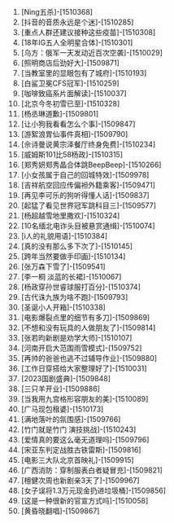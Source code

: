 
1. [Ning五杀]-[1510368]
1. [抖音的音质永远是个迷]-[1510285]
1. [重点人群还建议接种这些疫苗]-[1510308]
1. [18年IG五人全明星合体]-[1510301]
1. [乌方：俄军一天发动近百次空袭]-[1510029]
1. [照明商店后劲好大]-[1509871]
1. [当教室里的显眼包有了城府]-[1510193]
1. [白鲨卫冕CFS冠军]-[1510259]
1. [咖啡致癌系片面解读]-[1510037]
1. [北京今冬初雪已至]-[1510328]
1. [杨丞琳道歉]-[1509801]
1. [让小狗我看看怎么个事]-[1509847]
1. [游絮浪胃仙事件真相]-[1509790]
1. [佘诗曼说黄宗泽餐厅终身免费]-[1510234]
1. [威姆斯101比58杨政]-[1510315]
1. [郑秀妍郑秀晶合体跳BeepBeep]-[1510266]
1. [小女孩属于自己的回城特效]-[1509978]
1. [吉祥航空回应传偏袒外籍乘客]-[1509471]
1. [再见李可乐的狗听得懂人话]-[1509837]
1. [起猛了看见世界冠军跳科目三]-[1509577]
1. [杨超越雪地里撒欢]-[1510324]
1. [10名缅北电诈头目被悬赏通缉]-[1510074]
1. [i人的礼貌用语]-[1510384]
1. [真的没有那么多下次了]-[1510145]
1. [跨年当然要做手印画]-[1510134]
1. [张万森下雪了]-[1509541]
1. [李一桐 淡蓝的长裙]-[1510067]
1. [杨政穿孙世睿球服打百分]-[1510374]
1. [古代诛九族为啥不跑]-[1509793]
1. [圣诞小人开箱]-[1510338]
1. [电影爆裂点里的细节有多刀]-[1509869]
1. [不想和没有玩具的人做朋友了]-[1509814]
1. [张若昀新剧是劝学大师]-[1510107]
1. [河南开启大范围雨雪模式]-[1509752]
1. [再帅的爸爸也逃不过辅导作业]-[1509880]
1. [工作日穿搭给大家整理好了]-[1510031]
1. [2023国剧盛典]-[1509848]
1. [三只羊开业]-[1509886]
1. [当我用九宫格形容朋友的美]-[1510089]
1. [广马现包租婆]-[1510173]
1. [满地落叶的氛围感]-[1509766]
1. [竹门就是竹门 演技挑战]-[1510243]
1. [爱情真的要这么毫无道理吗]-[1509796]
1. [宋亚东判定战胜古铁雷斯]-[1509816]
1. [电影三大队北京首映礼]-[1509915]
1. [广西消防：穿制服表白者疑冒充]-[1509821]
1. [檀健次周也新剧亲3天了]-[1509967]
1. [女子误将1.3万元现金扔进垃圾桶]-[1509856]
1. [这是一种很新的官宣方式吗]-[1510058]
1. [黄昏晓翻唱]-[1509867]